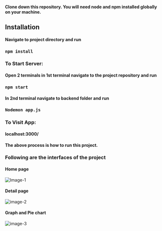 #### Clone down this repository. You will need node and npm installed globally on your machine.

## Installation

#### Navigate to project directory and run

### `npm install`

### To Start Server:

#### Open 2 terminals in 1st terminal navigate to the project repository and run

### `npm start`

#### In 2nd terminal navigate to backend folder and run

### `Nodemon app.js`

### To Visit App:

#### localhost:3000/

#### The above process is how to run this project.

### Following are the interfaces of the project

#### Home page
![Image-1](https://user-images.githubusercontent.com/49603803/149659347-6a47aad2-7563-4a69-98ff-936bcb3f71a5.png)

#### Detail page 
![image-2](https://user-images.githubusercontent.com/49603803/149659373-cfdd3439-05f7-49ed-b988-2c2e9ff4ab5a.png)

#### Graph and Pie chart
![image-3](https://user-images.githubusercontent.com/49603803/149659371-735bd1f2-a1a4-457a-a925-9c66db249fc5.png)
